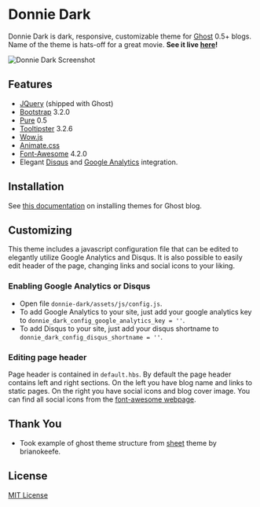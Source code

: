 # Donnie Dark

Donnie Dark is dark, responsive, customizable theme for [Ghost](http://ghost.org) 0.5+ blogs. Name of the theme is hats-off for a great movie. **See it live [here](http://kulttuuri.me)!**

![Donnie Dark Screenshot](http://i.imgur.com/f1TBcLx.jpg)

## Features

* [JQuery](http://jquery.com/) (shipped with Ghost)
* [Bootstrap](http://getbootstrap.com/) 3.2.0
* [Pure](http://purecss.io/) 0.5
* [Tooltipster](http://iamceege.github.io/tooltipster/) 3.2.6
* [Wow.js](http://mynameismatthieu.com/WOW/)
* [Animate.css](http://daneden.github.io/animate.css/)
* [Font-Awesome](http://fortawesome.github.io/Font-Awesome/) 4.2.0
* Elegant [Disqus](https://disqus.com/) and [Google Analytics](http://www.google.com/analytics/) integration.

## Installation

See [this documentation](https://www.digitalocean.com/community/tutorials/how-to-change-themes-and-adjust-settings-in-ghost) on installing themes for Ghost blog.

## Customizing

This theme includes a javascript configuration file that can be edited to elegantly utilize Google Analytics and Disqus. It is also possible to easily edit header of the page, changing links and social icons to your liking.

### Enabling Google Analytics or Disqus

* Open file ```donnie-dark/assets/js/config.js```.
* To add Google Analytics to your site, just add your google analytics key to  ```donnie_dark_config_google_analytics_key = ''```.
* To add Disqus to your site, just add your disqus shortname to ```donnie_dark_config_disqus_shortname = ''```.

### Editing page header

Page header is contained in ```default.hbs```. By default the page header contains left and right sections. On the left you have blog name and links to static pages. On the right you have social icons and blog cover image. You can find all social icons from the [font-awesome webpage](http://fortawesome.github.io/Font-Awesome/icons/#brand).

## Thank You

* Took example of ghost theme structure from [sheet](https://github.com/brianokeefe/sheet) theme by brianokeefe.

## License

[MIT License](http://en.wikipedia.org/wiki/MIT_License)
